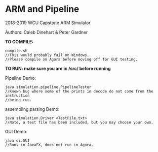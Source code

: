 # ARM and Pipeline
2018-2019 WCU Capstone ARM Simulator

Authors: Caleb Dinehart & Peter Gardner


<b>TO COMPILE:</b>

    compile.sh
    //This would probably fail on Windows.
    //Please compile on Agora before moving off for GUI testing.


<b>TO RUN: make sure you are in /src/ before running</b>

Pipeline Demo:

    java simulation.pipeline.PipelineTester
    //Known bug where some of the prints in decode do not come from the instruction
    //being run.
    
assembling.parsing Demo:

    java simulation.Driver <TestFile.txt>
    //Note, a test file has been included, but you may choose your own.
    
    
GUI Demo:

    java ui.GUI
    //Runs in JavaFX, does not run in Agora.
